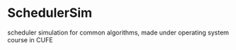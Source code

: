 # SchedulerSim
scheduler simulation for common algorithms, made under operating system course in CUFE
